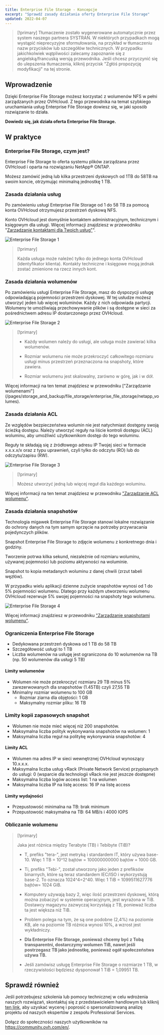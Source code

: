 ```yaml
---
title: Enterprise File Storage - Koncepcje
excerpt: "Sprawdź zasady działania oferty Enterprise File Storage"
updated: 2022-04-07
---
```


> [!primary]
> Tłumaczenie zostało wygenerowane automatycznie przez system naszego partnera SYSTRAN. W niektórych przypadkach mogą wystąpić nieprecyzyjne sformułowania, na przykład w tłumaczeniu nazw przycisków lub szczegółów technicznych. W przypadku jakichkolwiek wątpliwości zalecamy zapoznanie się z angielską/francuską wersją przewodnika. Jeśli chcesz przyczynić się do ulepszenia tłumaczenia, kliknij przycisk "Zgłóś propozycję modyfikacji" na tej stronie.
>

## Wprowadzenie

Dzięki Enterprise File Storage możesz korzystać z wolumenów NFS w pełni zarządzanych przez OVHcloud. Z tego przewodnika na temat szybkiego uruchamiania usług Enterprise File Storage dowiesz się, w jaki sposób rozwiązanie to działa.

**Dowiedz się, jak działa oferta Enterprise File Storage.**

## W praktyce

### Enterprise File Storage, czym jest?

Enterprise File Storage to oferta systemu plików zarządzana przez OVHcloud i oparta na rozwiązaniu NetApp&#174; ONTAP.

Możesz zamówić jedną lub kilka przestrzeni dyskowych od 1TB do 58TB na swoim koncie, otrzymując minimalną jednostkę 1 TB.

### Zasada działania usług

Po zamówieniu usługi Enterprise File Storage od 1 do 58 TB za pomocą konta OVHcloud otrzymujesz przestrzeń dyskową NFS.

Konto OVHcloud jest domyślnie kontaktem administracyjnym, technicznym i księgowym dla usługi. Więcej informacji znajdziesz w przewodniku "[Zarządzanie kontaktami dla Twoich usług"](/pages/account_and_service_management/account_information/managing_contacts)".

![Enterprise File Storage 1](images/Netapp_Concept_1.png)

> [!primary]
>
> Każda usługa może należeć tylko do jednego konta OVHcloud (identyfikator klienta). Kontakty techniczne i księgowe mogą jednak zostać zmienione na rzecz innych kont.
>

### Zasada działania wolumenów

Po zamówieniu usługi Enterprise File Storage, masz do dyspozycji usługę odpowiadającą pojemności przestrzeni dyskowej. W tej usłudze możesz utworzyć jeden lub więcej woluminów. Każdy z nich odpowiada partycji.
<br>Wolumeny te umożliwiają przechowywanie plików i są dostępne w sieci za pośrednictwem adresu IP dostarczonego przez OVHcloud.

![Enterprise File Storage 2](images/Netapp_Concept_2.png)

> [!primary]
>
> - Każdy wolumen należy do usługi, ale usługa może zawierać kilka wolumenów.
>
> - Rozmiar wolumenu nie może przekroczyć całkowitego rozmiaru usługi minus przestrzeń przeznaczona na snapshoty, które zawiera.
>
> - Rozmiar wolumenu jest skalowalny, zarówno w górę, jak i w dół.
>

Więcej informacji na ten temat znajdziesz w przewodniku ["Zarządzanie wolumenami"] (/pages/storage_and_backup/file_storage/enterprise_file_storage/netapp_volumes).

### Zasada działania ACL

Ze względów bezpieczeństwa wolumin nie jest natychmiast dostępny swoją ścieżką dostępu. Należy utworzyć reguły na liście kontroli dostępu (ACL) woluminu, aby umożliwić użytkownikom dostęp do tego woluminu.

Reguły te składają się z źródłowego adresu IP Twojej sieci w formacie x.x.x.x/x oraz z typu uprawnień, czyli tylko do odczytu (RO) lub do odczytu/zapisu (RW).

![Enterprise File Storage 3](images/Netapp_Concept_3.png)

> [!primary]
>
> Możesz utworzyć jedną lub więcej reguł dla każdego woluminu.
>

Więcej informacji na ten temat znajdziesz w przewodniku ["Zarządzanie ACL wolumenu"](/pages/storage_and_backup/file_storage/enterprise_file_storage/netapp_volume_acl).

### Zasada działania snapshotów

Technologia migawek Enterprise File Storage stanowi lokalne rozwiązanie do ochrony danych na tym samym sprzęcie na potrzeby przywracania pojedynczych plików.

Snapshot Enterprise File Storage to zdjęcie wolumenu z konkretnego dnia i godziny.

Tworzenie potrwa kilka sekund, niezależnie od rozmiaru woluminu, używanej pojemności lub poziomu aktywności na woluminie.

Snapshot to kopia metadanych woluminu z danej chwili (zrzut tabeli węzłów).

W przypadku wielu aplikacji dzienne zużycie snapshotów wynosi od 1 do 5% pojemności wolumenu. Dlatego przy każdym utworzeniu wolumenu OVHcloud rezerwuje 5% swojej pojemności na snapshoty tego wolumenu.

![Enterprise File Storage 4](images/Netapp_Concept_4.png)

Więcej informacji znajdziesz w przewodniku ["Zarządzanie snapshotami wolumenu"](/pages/storage_and_backup/file_storage/enterprise_file_storage/netapp_volume_snapshots).

### Ograniczenia Enterprise File Storage

- Dedykowana przestrzeń dyskowa od 1 TB do 58 TB
- Szczegółowość usługi to 1 TB
- Liczba wolumenów na usługę jest ograniczona do 10 wolumenów na TB (np. 50 wolumenów dla usługi 5 TB)

#### Limity wolumenów

- Wolumen nie może przekroczyć rozmiaru 29 TB minus 5% zarezerwowanych dla snapshotów (1.45TB) czyli 27,55 TB
- Minimalny rozmiar wolumenu to 100 GB
    - Rozmiar ziarna dla objętości: 1 GB
    - Maksymalny rozmiar pliku: 16 TB

### Limity kopii zapasowych snapshot

- Wolumen nie może mieć więcej niż 200 snapshotów.
- Maksymalna liczba polityk wykonywania snapshotów na wolumen: 1
- Maksymalna liczba reguł na politykę wykonywania snapshotów: 4

#### Limity ACL

- Wolumen ma adres IP w sieci wewnętrznej OVHcloud wynoszący 10.x.x.x.
- Maksymalna liczba usług vRack (Private Network Service) przypisanych do usługi: 0 (wsparcie dla technologii vRack nie jest jeszcze dostępne)
- Maksymalna liczba logów access list: 1 na wolumen
- Maksymalna liczba IP na listę access: 16 IP na listę access

#### Limity wydajności

- Przepustowość minimalna na TB: brak minimum
- Przepustowość maksymalna na TB: 64 MB/s i 4000 IOPS

### Obliczanie wolumenu

> [!primary]
>
> Jaka jest różnica między Terabyte (TB) i Tebibyte (TiB)?
>
> - T, prefiks "tera-", jest metryką i standardem IT, który używa base-10. Więc 1 TB = 10^12 bajtów = 100000000000 bajtów = 1000 GB.
>
> - Ti, prefiks "Tebi-", został utworzony jako jeden z prefiksów binarnych, które są teraz standardem IEC/ISO i wykorzystują base-2. To oznacza 1024^4=2^40. Więc 1 TiB = 1099511627776 bajtów= 1024 GiB.
>
> - Komputery używają bazy 2, więc ilość przestrzeni dyskowej, którą można zobaczyć w systemie operacyjnym, jest wyrażona w TiB. Dostawcy magazynu zazwyczaj korzystają z TB, ponieważ liczba ta jest większa niż TiB.
>
> - Problem polega na tym, że są one podobne (2,4%) na poziomie KB, ale na poziomie TB różnica wynosi 10%, a wzrost jest wykładniczy.
>
> - **Dla Enterprise File Storage, ponieważ chcemy być z Tobą transparentni, dostarczymy wolumen TiB, nawet jeśli postrzegasz TB jako jednostkę, ponieważ ogół społeczeństwa używa TB.**
>
> - Jeśli zamówisz usługę Enterprise File Storage o rozmiarze 1 TB, w rzeczywistości będziesz dysponował 1 TiB = 1,09951 TB.
>

## Sprawdź również

Jeśli potrzebujesz szkolenia lub pomocy technicznej w celu wdrożenia naszych rozwiązań, skontaktuj się z przedstawicielem handlowym lub kliknij [ten link](https://www.ovhcloud.com/pl/professional-services/), aby uzyskać wycenę i poprosić o spersonalizowaną analizę projektu od naszych ekspertów z zespołu Professional Services.

Dołącz do społeczności naszych użytkowników na <https://community.ovh.com/en/>.
